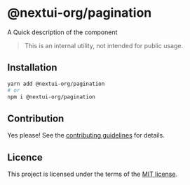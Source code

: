 # @nextui-org/pagination

A Quick description of the component

> This is an internal utility, not intended for public usage.

## Installation

```sh
yarn add @nextui-org/pagination
# or
npm i @nextui-org/pagination
```

## Contribution

Yes please! See the
[contributing guidelines](https://github.com/nextui-org/nextui/blob/master/CONTRIBUTING.md)
for details.

## Licence

This project is licensed under the terms of the
[MIT license](https://github.com/nextui-org/nextui/blob/master/LICENSE).